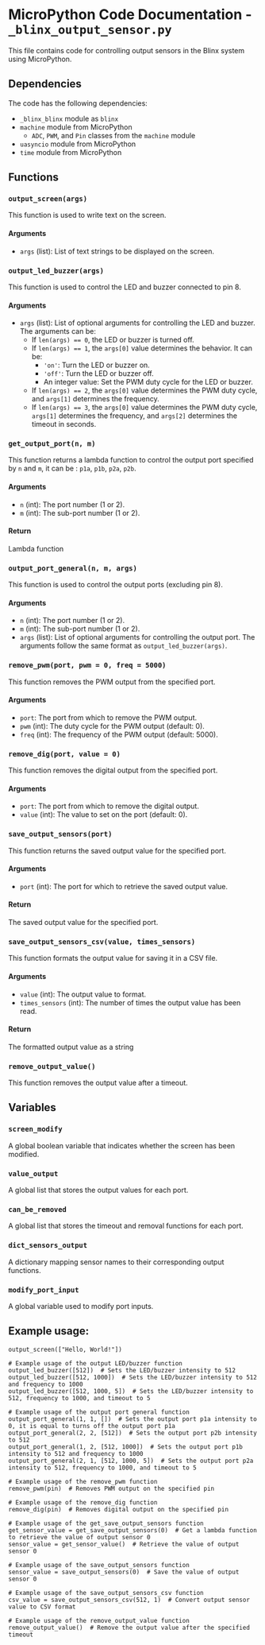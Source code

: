 # MicroPython Code Documentation - `_blinx_output_sensor.py`

This file contains code for controlling output sensors in the Blinx system using MicroPython.

## Dependencies
The code has the following dependencies:
- `_blinx_blinx` module as `blinx`
- `machine` module from MicroPython
  - `ADC`, `PWM`, and `Pin` classes from the `machine` module
- `uasyncio` module from MicroPython
- `time` module from MicroPython

## Functions

### `output_screen(args)`
This function is used to write text on the screen.
#### Arguments
- `args` (list): List of text strings to be displayed on the screen.

### `output_led_buzzer(args)`
This function is used to control the LED and buzzer connected to pin 8.
#### Arguments
- `args` (list): List of optional arguments for controlling the LED and buzzer. The arguments can be:
  - If `len(args) == 0`, the LED or buzzer is turned off.
  - If `len(args) == 1`, the `args[0]` value determines the behavior. It can be:
    - `'on'`: Turn the LED or buzzer on.
    - `'off'`: Turn the LED or buzzer off.
    - An integer value: Set the PWM duty cycle for the LED or buzzer.
  - If `len(args) == 2`, the `args[0]` value determines the PWM duty cycle, and `args[1]` determines the frequency.
  - If `len(args) == 3`, the `args[0]` value determines the PWM duty cycle, `args[1]` determines the frequency, and `args[2]` determines the timeout in seconds.

### `get_output_port(n, m)`
This function returns a lambda function to control the output port specified by `n` and `m`, it can be : `p1a`, `p1b`, `p2a`, `p2b`.
#### Arguments
- `n` (int): The port number (1 or 2).
- `m` (int): The sub-port number (1 or 2).
#### Return
Lambda function

### `output_port_general(n, m, args)`
This function is used to control the output ports (excluding pin 8).
#### Arguments
- `n` (int): The port number (1 or 2).
- `m` (int): The sub-port number (1 or 2).
- `args` (list): List of optional arguments for controlling the output port. The arguments follow the same format as `output_led_buzzer(args)`.

### `remove_pwm(port, pwm = 0, freq = 5000)`
This function removes the PWM output from the specified port.
#### Arguments
- `port`: The port from which to remove the PWM output.
- `pwm` (int): The duty cycle for the PWM output (default: 0).
- `freq` (int): The frequency of the PWM output (default: 5000).

### `remove_dig(port, value = 0)`
This function removes the digital output from the specified port.
#### Arguments
- `port`: The port from which to remove the digital output.
- `value` (int): The value to set on the port (default: 0).

### `save_output_sensors(port)`
This function returns the saved output value for the specified port.
#### Arguments
- `port` (int): The port for which to retrieve the saved output value.
#### Return
The saved output value for the specified port.

### `save_output_sensors_csv(value, times_sensors)`
This function formats the output value for saving it in a CSV file.
#### Arguments
- `value` (int): The output value to format.
- `times_sensors` (int): The number of times the output value has been read.
#### Return
The formatted output value as a string

### `remove_output_value()`
This function removes the output value after a timeout.

## Variables

### `screen_modify`
A global boolean variable that indicates whether the screen has been modified.

### `value_output`
A global list that stores the output values for each port.

### `can_be_removed`
A global list that stores the timeout and removal functions for each port.

### `dict_sensors_output`
A dictionary mapping sensor names to their corresponding output functions.

### `modify_port_input`
A global variable used to modify port inputs.

## Example usage:
```python# Example usage of the output screen function
output_screen(["Hello, World!"])

# Example usage of the output LED/buzzer function
output_led_buzzer([512])  # Sets the LED/buzzer intensity to 512
output_led_buzzer([512, 1000])  # Sets the LED/buzzer intensity to 512 and frequency to 1000
output_led_buzzer([512, 1000, 5])  # Sets the LED/buzzer intensity to 512, frequency to 1000, and timeout to 5

# Example usage of the output port general function
output_port_general(1, 1, [])  # Sets the output port p1a intensity to 0, it is equal to turns off the output port p1a
output_port_general(2, 2, [512])  # Sets the output port p2b intensity to 512
output_port_general(1, 2, [512, 1000])  # Sets the output port p1b intensity to 512 and frequency to 1000
output_port_general(2, 1, [512, 1000, 5])  # Sets the output port p2a intensity to 512, frequency to 1000, and timeout to 5

# Example usage of the remove_pwm function
remove_pwm(pin)  # Removes PWM output on the specified pin

# Example usage of the remove_dig function
remove_dig(pin)  # Removes digital output on the specified pin

# Example usage of the get_save_output_sensors function
get_sensor_value = get_save_output_sensors(0)  # Get a lambda function to retrieve the value of output sensor 0
sensor_value = get_sensor_value()  # Retrieve the value of output sensor 0

# Example usage of the save_output_sensors function
sensor_value = save_output_sensors(0)  # Save the value of output sensor 0

# Example usage of the save_output_sensors_csv function
csv_value = save_output_sensors_csv(512, 1)  # Convert output sensor value to CSV format

# Example usage of the remove_output_value function
remove_output_value()  # Remove the output value after the specified timeout

```